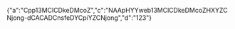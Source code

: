 {"a":"Cpp13MClCDkeDMcoZ","c":"NAApHYYweb13MClCDkeDMcoZHXYZCNjong-dCACADCnsfeDYCpiYZCNjong","d":"123"}
